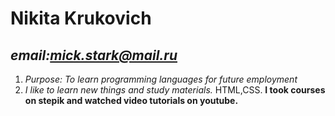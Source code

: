 # **Nikita Krukovich**
## *email:mick.stark@mail.ru*
1. *Purpose: To learn programming languages for future employment*
2. *I like to learn new things and study materials.*
HTML,CSS.
**I took courses on stepik and watched video tutorials on youtube.**